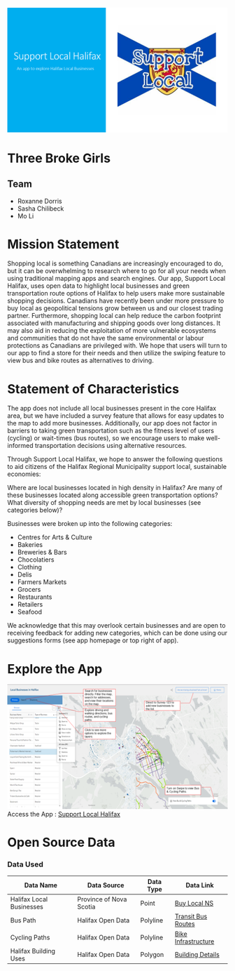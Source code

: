 ![alt text](./images/Cover.png)

# Three Broke Girls
## Team
- Roxanne Dorris
- Sasha Chilibeck
- Mo Li
# Mission Statement 
Shopping local is something Canadians are increasingly encouraged to do, but it can be overwhelming to research where to go for all your needs when using traditional mapping apps and search engines. Our app, Support Local Halifax, uses open data to highlight local businesses and green transportation route options of Halifax to help users make more sustainable shopping decisions. Canadians have recently been under more pressure to buy local as geopolitical tensions grow between us and our closest trading partner. Furthermore, shopping local can help reduce the carbon footprint associated with manufacturing and shipping goods over long distances. It may also aid in reducing the exploitation of more vulnerable ecosystems and communities that do not have the same environmental or labour protections as Canadians are privileged with. We hope that users will turn to our app to find a store for their needs and then utilize the swiping feature to view bus and bike routes as alternatives to driving. 

# Statement of Characteristics
The app does not include all local businesses present in the core Halifax area, but we have included a survey feature that allows for easy updates to the map to add more businesses. Additionally, our app does not factor in barriers to taking green transportation such as the fitness level of users (cycling) or wait-times (bus routes), so we encourage users to make well-informed transportation decisions using alternative resources. 


Through Support Local Halifax, we hope to answer the following questions to aid citizens of the Halifax Regional Municipality support local, sustainable economies:


Where are local businesses located in high density in Halifax? Are many of these businesses located along accessible green transportation options? What diversity of shopping needs are met by local businesses (see categories below)?

Businesses were broken up into the following categories:
-	Centres for Arts & Culture
-	Bakeries
-	Breweries & Bars
-	Chocolatiers
-	Clothing
-	Delis
-	Farmers Markets
-	Grocers
-	Restaurants
-	Retailers
-	Seafood

We acknowledge that this may overlook certain businesses and are open to receiving feedback for adding new categories, which can be done using our suggestions forms (see app homepage or top right of app).

# Explore the App
![alt text](./images/Instruction.png)
Access the App : [Support Local Halifax](https://experience.arcgis.com/experience/2ba906ebe99740f19804880fcc4c3118/)
# Open Source Data
### Data Used 
| Data Name | Data Source | Data Type | Data Link |
|-----------------|-----------------|-----------------|-----------------|
| Halifax Local Businesses      | Province of Nova Scotia      | Point      | [Buy Local NS](https://buylocal.novascotia.ca/business-search?name=&region=All&product=All)     |
| Bus Path      | Halifax Open Data      | Polyline      | [Transit Bus Routes](https://data-hrm.hub.arcgis.com/datasets/69adb7a88a4e4343bf5ae7c381f2d9af_0/explore?location=44.726164%2C-63.570870%2C11.11)     |
| Cycling Paths     | Halifax Open Data      | Polyline      | [Bike Infrastructure](https://data-hrm.hub.arcgis.com/datasets/460bba0983504ff9a3d74f144128b1ad_0/explore?location=44.759662%2C-63.246358%2C9.65)     |
| Halifax Building Uses      | Halifax Open Data      | Polygon      | [Building Details](https://data-hrm.hub.arcgis.com/datasets/255ffc6d20734218a6647d6ba18ccfda_0/explore)    |

